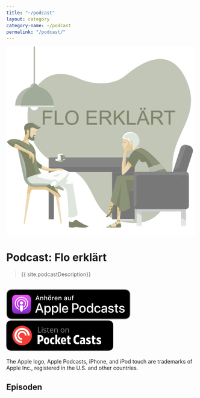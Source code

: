 ```yaml
---
title: "~/podcast"
layout: category
category-name: ~/podcast
permalink: "/podcast/"
---
```


<div style="max-width: 500px; margin: auto;">
    <img src="/assets/podcast/itunes.png"/>
</div>

# Podcast: Flo erklärt

> {{ site.podcastDescription}}

<br />
    <img src="/assets/podcast/DE_Apple_Podcasts_Listen_Badge_RGB.svg" />
    <img src="/assets/podcast/pocketcasts_medium_dark.svg" />
    <br /><br />
    <span class="nord3">The Apple logo, Apple Podcasts, iPhone, and iPod touch are trademarks of Apple Inc., registered in the U.S. and other countries.</span>

## Episoden